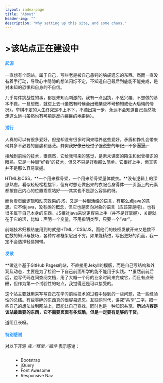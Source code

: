 ```yaml
---
layout: index-page
title: "About"
header-img: ""
description: "Why setting up this site, and some chaos."
---
```

<style>
 p{
     font-size: 14px;
 }
 h3,h4{
     color: #39F;
 }
</style>

# >该站点正在建设中

#### 起源
一直想有个网站，属于自己，写些老是被自己愚钝的脑袋遗忘的东西。然而一直没有着手行动，导致心中隐隐的想法闪烁不定，不知道自己最后到底能不能完成，是对未知的恐惧和自身的不自信。

几乎每件挑战性的事，都是未知而刺激的。我有一点固执，不感兴趣、不想做的基本不做，一旦想做，就怼上去~~（虽然有时候会出现某些不可预知或让人后悔的情况）~~。举棋不定的人生终究是不上不下，不踏出第一步，永远不会知道自己竟然能走这么远~~（虽然也有可能是反向离目的地更远）~~。

#### 潜行
人真的可以有很多爱好，但是却没有很多时间来喂养这些爱好。矛盾和挣扎会带来何其多不必要的自虐和迷茫。~~其实我好像已经过了强说愁的年纪，不多逼逼。~~

接触到前端的技术，很偶然，它给我带来的感觉，是素未谋面的陌生和似曾相识的眼熟。它是一种很“好看”的技术，但又不只是好看那么简单。它很好上手，但其实并不是那么容易掌握。

HTML和CSS，**一个用来撑骨架，一个用来给骨架量体裁衣。**没有逻辑上的深思熟虑，看似轻轻松松摆平，但有时想让做出来的衣服合身得体——页面上的元素都按自己内心的位置乖乖站好——其实也不是那么容易的呀。

而负责页面逻辑和动态效果的JS，又是一种很活络的语言，有那么点java的意思。它不像java，没有类的概念，但它也是面向对象的语言（应该算是吧）。也有很多属于自己本身的东西。JS相对java来说更容易上手（并不是好掌握），关键就在于它的活，比如：声明一个变量，不用指明类型，只要一个“var”。

前端技术归根结底用到的就是HTML／CSS/JS，而他们的枝桠发散开来又是数不胜数的知识与技巧，各种库和框架层出不穷。如果能精进，写出更好的页面，我一定不会选择轻易狗带。
#### 发散
**做这个基于GitHub Pages的站，不直接用Jekyll的模版，而是自己写结构和外观及动态，主要是为了检验一下自己前面所学的能不能用于实践。**虽然前前后后，边写代码连同查阅文档，用了大概一个月的业余时间来完成它，而且有点~~简陋~~，但作为第一个试验性的站点，我觉得还是可以接受的。

这个站主要就用来写写自己在学习前端技术的过程中碰到的一些问题，及一些经验性的总结。有些零碎的东西真的很容易遗忘。互联网时代，讲究“共享”二字。把一些自己的想法放到网站上，既能让自己查找，同时也是一种知识共享。**所以内容是该站最重要的东西，它不需要页面有多炫酷，但是一定要有足够的干货。**

道阻且长呀。


#### 特别感谢
对以下开源 *库／框架／插件* 表示感谢：
<ul style="font-size:14px;display:inline-block;margin-left:2em;">
    <li>Bootstrap</li>
    <li>jQuery</li>
    <li>Font Awesome</li>
    <li>Responsive Nav</li>
</ul>
